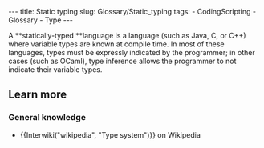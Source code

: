--- title: Static typing slug: Glossary/Static_typing tags: - CodingScripting - Glossary - Type ---

A **statically-typed **language is a language (such as Java, C, or C++) where variable types are known at compile time. In most of these languages, types must be expressly indicated by the programmer; in other cases (such as OCaml), type inference allows the programmer to not indicate their variable types.

## Learn more

### General knowledge

- {{Interwiki("wikipedia", "Type system")}} on Wikipedia
